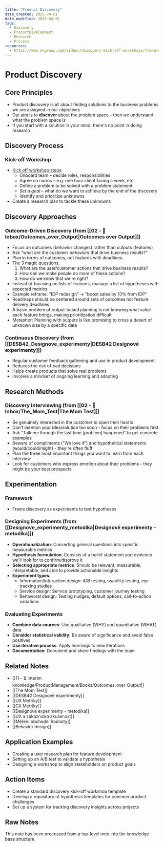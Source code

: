 ```yaml
---
title: "Product Discovery"
date_created: 2025-04-01
date_modified: 2025-04-01
tags:
  - Discovery
  - ProductDevelopment
  - Research
  - Process
resources:
  - https://www.nngroup.com/videos/discovery-kick-off-workshops/?lm=problem-statements&pt=article
---
```


# Product Discovery

## Core Principles
- Product discovery is all about finding solutions to the business problems we are assigned in our objectives
- Our aim is to **discover** about the problem space – then we understand what the problem space is
- If you start with a solution in your mind, there's no point in doing research

## Discovery Process

### Kick-off Workshop
- [Kick off workshop steps](https://www.nngroup.com/videos/discovery-kick-off-workshops/?lm=problem-statements&pt=article):
	- Onboard team – decide roles, responsibilities
	- Agree on norms – e.g. one hour client facing a week, etc.
	- Define a problem to be solved with a problem statement
	- *Set a goal* – what do we want to achieve by the end of the discovery
	- Identify and prioritize unknowns
- Create a research plan to tackle these unknowns

## Discovery Approaches

### Outcome-Driven Discovery (from [[02 - 📩 Inbox/Outcomes_over_Output|Outcomes over Output]])
- Focus on outcomes (behavior changes) rather than outputs (features)
- Ask "what are the customer behaviors that drive business results?"
- Plan in terms of outcomes, not features with deadlines
- The 3 magic questions:
  1. What are the user/customer actions that drive business results?
  2. How can we make people do more of these actions?
  3. How do we know that we're right?
- Instead of focusing on lists of features, manage a list of hypotheses with expected metrics
- Example reframe: "IDP redesign" → "boost sales by 10% from IDP"
- Roadmaps should be centered around sets of outcomes not feature delivery deadlines
- A basic problem of output-based planning is not knowing what value each feature brings, making prioritization difficult
- Metaphor: Planning with outputs is like promising to cross a desert of unknown size by a specific date

### Continuous Discovery (from [[DESB42_Designove_experimenty|DESB42 Designové experimenty]])
- Regular customer feedback gathering and use in product development 
- Reduces the risk of bad decisions
- Helps create products that solve real problems
- Involves a mindset of ongoing learning and adapting

## Research Methods

### Discovery Interviewing (from [[02 - 📩 Inbox/The_Mom_Test|The Mom Test]])
- Be genuinely interested in the customer to open their hearts
- Don't mention your idea/solution too soon - focus on their problems first
- Ask "Talk me through the last time [problem] happened" to get concrete examples
- Beware of compliments ("We love it") and hypothetical statements (would/could/might) - they're often fluff
- Plan the three most important things you want to learn from each interview
- Look for customers who express emotion about their problems - they might be your best prospects

## Experimentation

### Framework
- Frame discovery as experiments to test hypotheses

### Designing Experiments (from [[Designove_experimenty_metodika|Designové experimenty - metodika]])
- **Operationalization**: Converting general questions into specific measurable metrics
- **Hypothesis formulation**: Consists of a belief statement and evidence we'll look for to confirm/disprove it
- **Selecting appropriate metrics**: Should be relevant, measurable, interpretable, and able to provide actionable insights
- **Experiment types**:
  - Information/interaction design: A/B testing, usability testing, eye-tracking studies
  - Service design: Service prototyping, customer journey testing
  - Behavioral design: Testing nudges, default options, call-to-action variations

### Evaluating Experiments
- **Combine data sources**: Use qualitative (WHY) and quantitative (WHAT) data
- **Consider statistical validity**: Be aware of significance and avoid false positives
- **Use iterative process**: Apply learnings to new iterations
- **Documentation**: Document and share findings with the team

## Related Notes
- [[11 - ⏳ interim knowledge/ProductManagement/Books/Outcomes_over_Output]]
- [[The Mom Test]]
- [[DESB42 Designové experimenty]]
- [[UX Metriky]]
- [[CX Metriky]]
- [[Designové experimenty - metodika]]
- [[UX a zákaznická zkušenost]]
- [[Měření obchodní hodnoty]]
- [[Behavior design]]

## Application Examples
- Creating a user research plan for feature development
- Setting up an A/B test to validate a hypothesis
- Designing a workshop to align stakeholders on product goals

## Action Items
- Create a standard discovery kick-off workshop template
- Develop a repository of hypothesis templates for common product challenges
- Set up a system for tracking discovery insights across projects

## Raw Notes
This note has been processed from a top-level note into the knowledge base structure.
